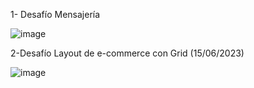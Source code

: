 1- Desafío Mensajería 

![image](https://github.com/Gismar-Soto/CSS-AVANZADO/assets/170896819/40bd2e7a-c074-40f3-b1d3-ef339419a18b)




2-Desafío Layout de e-commerce con Grid (15/06/2023)

![image](https://github.com/Gismar-Soto/CSS-AVANZADO/assets/170896819/8fc5bf86-6b09-48b8-ba81-77b4bcf72544)

